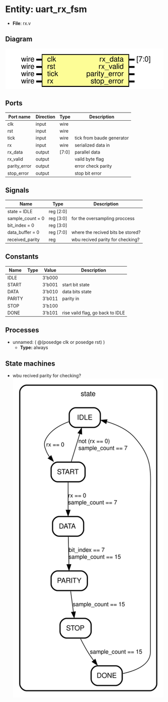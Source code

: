 
# Entity: uart_rx_fsm 
- **File**: rx.v

## Diagram
![Diagram](uart_rx_fsm.svg "Diagram")
## Ports

| Port name    | Direction | Type  | Description               |
| ------------ | --------- | ----- | ------------------------- |
| clk          | input     | wire  |                           |
| rst          | input     | wire  |                           |
| tick         | input     | wire  | tick from baude generator |
| rx           | input     | wire  | serialized data in        |
| rx_data      | output    | [7:0] | parallel data             |
| rx_valid     | output    |       | vaild byte flag           |
| parity_error | output    |       | error check  parity       |
| stop_error   | output    |       | stop bit error            |

## Signals

| Name             | Type      | Description                       |
| ---------------- | --------- | --------------------------------- |
| state = IDLE     | reg [2:0] |                                   |
| sample_count = 0 | reg [3:0] | for the oversampling proccess     |
| bit_index = 0    | reg [3:0] |                                   |
| data_buffer = 0  | reg [7:0] | where the recived bits be stored? |
| received_parity  | reg       | wbu recived parity for checking?  |

## Constants

| Name   | Type | Value  | Description                      |
| ------ | ---- | ------ | -------------------------------- |
| IDLE   |      | 3'b000 |                                  |
| START  |      | 3'b001 | start bit state                  |
| DATA   |      | 3'b010 | data bits state                  |
| PARITY |      | 3'b011 | parity in                        |
| STOP   |      | 3'b100 |                                  |
| DONE   |      | 3'b101 | rise vaild flag, go back to IDLE |

## Processes
- unnamed: ( @(posedge clk or posedge rst) )
  - **Type:** always

## State machines

- wbu recived parity for checking?![Diagram_state_machine_0]( fsm_uart_rx_fsm_00.svg "Diagram")